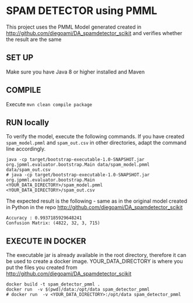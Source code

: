 SPAM DETECTOR using PMML
=========================

This project uses the PMML Model generated created in http://github.com/diegoami/DA_spamdetector_scikit and verifies whether the result are the same


## SET UP

Make sure you have Java 8 or higher installed and Maven

## COMPILE

Execute `mvn clean compile package`

## RUN locally

To verify the model, execute the following commands.
If you have created `spam_model.pmml` and `spam_out.csv` in other directories, adapt the command line accordingly.

```
java -cp target/bootstrap-executable-1.0-SNAPSHOT.jar org.jpmml.evaluator.bootstrap.Main data/spam_model.pmml data/spam_out.csv
# java -cp target/bootstrap-executable-1.0-SNAPSHOT.jar org.jpmml.evaluator.bootstrap.Main <YOUR_DATA_DIRECTORY>/spam_model.pmml <YOUR_DATA_DIRECTORY>/spam_out.csv
```

The expected result is the following - same as in the original model created in Python in the repo http://github.com/diegoami/DA_spamdetector_scikit

```
Accuracy : 0.9937185929648241
Confusion Matrix: (4822, 32, 3, 715)
```


## EXECUTE IN DOCKER

The executable jar is already available in the root directory, therefore it can be used to create a docker image.
YOUR_DATA_DIRECTORY is where you put the files you created from http://github.com/diegoami/DA_spamdetector_scikit

```
docker build -t spam_detector_pmml . 
docker run  -v $(pwd)/data:/opt/data spam_detector_pmml
# docker run  -v <YOUR_DATA_DIRECTORY>:/opt/data spam_detector_pmml
```
